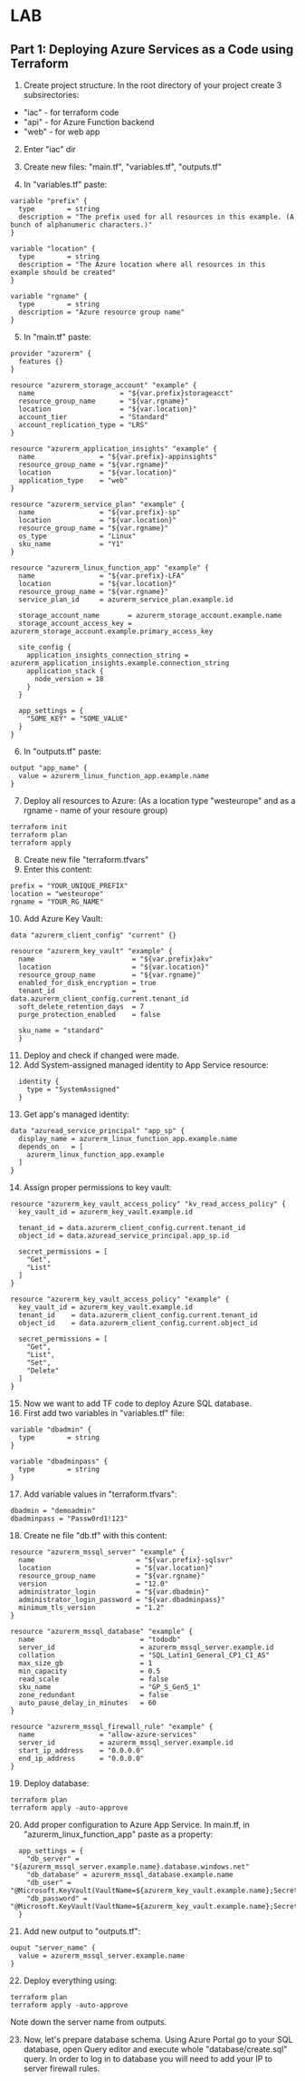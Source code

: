# LAB

## Part 1: Deploying Azure Services as a Code using Terraform

1. Create project structure. In the root directory of your project create 3 subsirectories:
- "iac" - for terraform code
- "api" - for Azure Function backend
- "web" - for web app

2. Enter "iac" dir

3. Create new files: "main.tf", "variables.tf", "outputs.tf"

4. In "variables.tf" paste:
```
variable "prefix" {
  type        = string
  description = "The prefix used for all resources in this example. (A bunch of alphanumeric characters.)"
}

variable "location" {
  type        = string
  description = "The Azure location where all resources in this example should be created"
}

variable "rgname" {
  type        = string
  description = "Azure resource group name"
}
```
5. In "main.tf" paste:
```
provider "azurerm" {
  features {}
}

resource "azurerm_storage_account" "example" {
  name                     = "${var.prefix}storageacct"
  resource_group_name      = "${var.rgname}"
  location                 = "${var.location}"
  account_tier             = "Standard"
  account_replication_type = "LRS"
}

resource "azurerm_application_insights" "example" {
  name                = "${var.prefix}-appinsights"
  resource_group_name = "${var.rgname}"
  location            = "${var.location}"
  application_type    = "web"
}

resource "azurerm_service_plan" "example" {
  name                = "${var.prefix}-sp"
  location            = "${var.location}"
  resource_group_name = "${var.rgname}"
  os_type             = "Linux"
  sku_name            = "Y1"
}

resource "azurerm_linux_function_app" "example" {
  name                = "${var.prefix}-LFA"
  location            = "${var.location}"
  resource_group_name = "${var.rgname}"
  service_plan_id     = azurerm_service_plan.example.id

  storage_account_name       = azurerm_storage_account.example.name
  storage_account_access_key = azurerm_storage_account.example.primary_access_key

  site_config {
    application_insights_connection_string = azurerm_application_insights.example.connection_string
    application_stack {
      node_version = 18
    }
  }

  app_settings = {
    "SOME_KEY" = "SOME_VALUE"
  }
}
```
6. In "outputs.tf" paste:
```
output "app_name" {
  value = azurerm_linux_function_app.example.name
}
```
7. Deploy all resources to Azure: (As a location type "westeurope" and as a rgname - name of your resoure group)
```
terraform init
terraform plan
terraform apply
```
8. Create new file "terraform.tfvars"
9. Enter this content:
```
prefix = "YOUR_UNIQUE_PREFIX"
location = "westeurope"
rgname = "YOUR_RG_NAME"
```
10. Add Azure Key Vault:
```
data "azurerm_client_config" "current" {}

resource "azurerm_key_vault" "example" {
  name                        = "${var.prefix}akv"
  location                    = "${var.location}"
  resource_group_name         = "${var.rgname}"
  enabled_for_disk_encryption = true
  tenant_id                   = data.azurerm_client_config.current.tenant_id
  soft_delete_retention_days  = 7
  purge_protection_enabled    = false

  sku_name = "standard"
  }
```
11. Deploy and check if changed were made.
12. Add System-assigned managed identity to App Service resource:
```
  identity {
    type = "SystemAssigned"
  }
```
13. Get app's managed identity:
```
data "azuread_service_principal" "app_sp" {
  display_name = azurerm_linux_function_app.example.name
  depends_on   = [
    azurerm_linux_function_app.example
  ]
}
```
14. Assign proper permissions to key vault:
```
resource "azurerm_key_vault_access_policy" "kv_read_access_policy" {
  key_vault_id = azurerm_key_vault.example.id

  tenant_id = data.azurerm_client_config.current.tenant_id  
  object_id = data.azuread_service_principal.app_sp.id

  secret_permissions = [
    "Get",
    "List"
  ]
}

resource "azurerm_key_vault_access_policy" "example" {
  key_vault_id = azurerm_key_vault.example.id
  tenant_id    = data.azurerm_client_config.current.tenant_id
  object_id    = data.azurerm_client_config.current.object_id

  secret_permissions = [
    "Get",
    "List",
    "Set",
    "Delete"
  ]
}
```
15. Now we want to add TF code to deploy Azure SQL database. 
16. First add two variables in "variables.tf" file:
```
variable "dbadmin" {
  type        = string
}

variable "dbadminpass" {
  type        = string
}
```
17. Add variable values in "terraform.tfvars":
```
dbadmin = "demoadmin"
dbadminpass = "Passw0rd1!123"
```
18. Create ne file "db.tf" with this content:
```
resource "azurerm_mssql_server" "example" {
  name                         = "${var.prefix}-sqlsvr"
  location                     = "${var.location}"
  resource_group_name          = "${var.rgname}"
  version                      = "12.0"
  administrator_login          = "${var.dbadmin}"
  administrator_login_password = "${var.dbadminpass}"
  minimum_tls_version          = "1.2"
}

resource "azurerm_mssql_database" "example" {
  name                          = "tododb"
  server_id                     = azurerm_mssql_server.example.id
  collation                     = "SQL_Latin1_General_CP1_CI_AS"
  max_size_gb                   = 1
  min_capacity                  = 0.5
  read_scale                    = false
  sku_name                      = "GP_S_Gen5_1"
  zone_redundant                = false
  auto_pause_delay_in_minutes   = 60
}

resource "azurerm_mssql_firewall_rule" "example" {
  name                = "allow-azure-services"
  server_id           = azurerm_mssql_server.example.id
  start_ip_address    = "0.0.0.0"
  end_ip_address      = "0.0.0.0"
}
```
19. Deploy database:
```
terraform plan
terraform apply -auto-approve
```
20. Add proper configuration to Azure App Service. In main.tf, in "azurerm_linux_function_app"  paste as a property:
```
  app_settings = {
    "db_server" = "${azurerm_mssql_server.example.name}.database.windows.net"
    "db_database" = azurerm_mssql_database.example.name
    "db_user" = "@Microsoft.KeyVault(VaultName=${azurerm_key_vault.example.name};SecretName=dbuser)"
    "db_password" = "@Microsoft.KeyVault(VaultName=${azurerm_key_vault.example.name};SecretName=dbpass)"
  }
```
21. Add new output to "outputs.tf":
```
ouput "server_name" {
  value = azurerm_mssql_server.example.name
}
```
22. Deploy everything using:
```
terraform plan
terraform apply -auto-approve
```
Note down the server name from outputs.

23. Now, let's prepare database schema. Using Azure Portal go to your SQL database, open Query editor and execute whole "database/create.sql" query. In order to log in to database you will need to add your IP to server firewall rules.